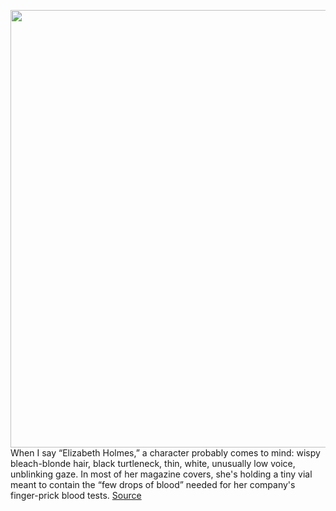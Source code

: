 <img src='https://cdn.vox-cdn.com/thumbor/5I8AEY6WZ5qJgw8R8a56pRGzIos=/0x0:2040x1360/1200x675/filters:focal(857x517:1183x843)/cdn.vox-cdn.com/uploads/chorus_image/image/69828975/acastro_210907_4742_Holmes_0001.0.jpg' width='700px' /><br/>
When I say “Elizabeth Holmes,” a character probably comes to mind: wispy bleach-blonde hair, black turtleneck, thin, white, unusually low voice, unblinking gaze. In most of her magazine covers, she's holding a tiny vial meant to contain the “few drops of blood” needed for her company's finger-prick blood tests.
<a href='https://www.theverge.com/22656190/theranos-elizabeth-holmes-wire-fraud-trial-founder-myth'> Source <a/>